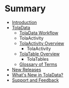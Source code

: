 # Summary

* [Introduction](README.md)
* [TolaData](toladata.md)
   * [TolaData Workflow](workflow.md)
   * TolaActivity
   * [TolaActivity Overview](tola_activity_overview.md)
       * TolaActivity
   * [TolaTable Overview](tola_table_overview.md)
       * TolaTables
   * [Glossary of Terms](chapter1.md)
* [New Releases](new_releases.md)
* [What's New in TolaData?](whats_new_in_toladata.md)
* [Support and Feedback](support_and_feedback.md)


